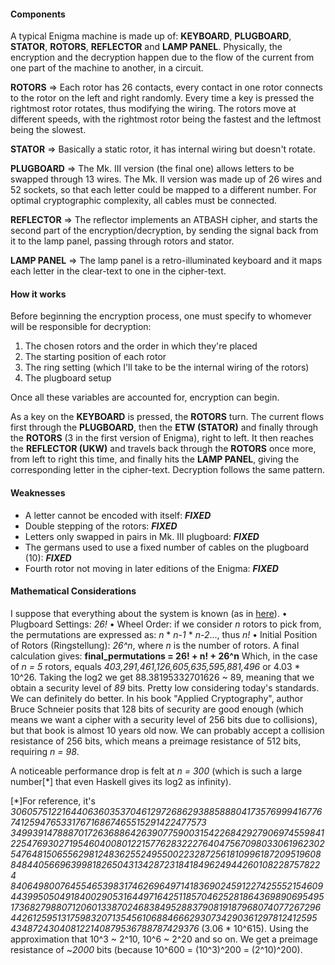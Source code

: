 #### Components
A typical Enigma machine is made up of: **KEYBOARD**, **PLUGBOARD**, **STATOR**, **ROTORS**, **REFLECTOR** 
                                        and **LAMP PANEL**.
Physically, the encryption and the decryption happen due to the flow of the current from one part of the machine to 
another, in a circuit. 

**ROTORS** => Each rotor has 26 contacts, every contact in one rotor connects to the rotor on the left and right randomly.
              Every time a key is pressed the rightmost rotor rotates, thus modifying the wiring.
              The rotors move at different speeds, with the rightmost rotor being the fastest and the leftmost being
              the slowest.
              
**STATOR** => Basically a static rotor, it has internal wiring but doesn't rotate.
              
              
**PLUGBOARD** => The Mk. III version (the final one) allows letters to be swapped through 13 wires.
                 The Mk. II version was made up of 26 wires and 52 sockets, so that each letter could be mapped to a 
                 different number. For optimal cryptographic complexity, all cables must be connected.                
                 
**REFLECTOR** => The reflector implements an ATBASH cipher, and starts the second part of the encryption/decryption, by 
                 sending the signal back from it to the lamp panel, passing through rotors and stator.                    
                 
**LAMP PANEL** => The lamp panel is a retro-illuminated keyboard and it maps each letter in the clear-text to one in
                  the cipher-text.
                  
#### How it works

Before beginning the encryption process, one must specify to whomever will be responsible for decryption:
1. The chosen rotors and the order in which they're placed
2. The starting position of each rotor
3. The ring setting (which I'll take to be the internal wiring of the rotors)
4. The plugboard setup
    
Once all these variables are accounted for, encryption can begin.
     
As a key on the **KEYBOARD** is pressed, the **ROTORS** turn. The current flows first through the **PLUGBOARD**, then 
the **ETW (STATOR)** and finally through the **ROTORS** (3 in the first version of Enigma), right to left. 
It then reaches the **REFLECTOR (UKW)** and travels back through the **ROTORS** once more, from left to right this time, 
and finally hits the **LAMP PANEL**, giving the corresponding letter in the cipher-text. Decryption follows the same 
pattern.

#### Weaknesses 
- A letter cannot be encoded with itself: ***FIXED*** 
- Double stepping of the rotors: ***FIXED***
- Letters only swapped in pairs in Mk. III plugboard: ***FIXED*** 
- The germans used to use a fixed number of cables on the plugboard (10): ***FIXED***
- Fourth rotor not moving in later editions of the Enigma: ***FIXED***

#### Mathematical Considerations
I suppose that everything about the system is known (as in [here](https://cryptomuseum.com/crypto/enigma/working.htm)).
• Plugboard Settings: *26!*
• Wheel Order: if we consider *n* rotors to pick from, the permutations are expressed as: *n* * *n-1* * *n-2*..., thus *n!*
• Initial Position of Rotors (Ringstellung): *26^n*, where *n* is the number of rotors.
A final calculation gives:
**final_permutations = 26! + n! + 26^n**
Which, in the case of _n = 5_ rotors, equals _403,291,461,126,605,635,595,881,496_ or 4.03 * 10^26. Taking the log2 we
get 88.38195332701626 ~ 89, meaning that we obtain a security level of _89_ bits. Pretty low considering today's
standards. We can definitely do better. 
In his book "Applied Cryptography", author Bruce Schneier posits that 128 bits of security are good enough (which means
we want a cipher with a security level of 256 bits due to collisions), but that book is almost 10 years old now. 
We can probably accept a collision resistance of 256 bits, which means a preimage resistance of 512 bits, requiring _n = 98_.

A noticeable performance drop is felt at _n = 300_ (which is such a large number[*] that even Haskell gives its log2 as
infinity).

[*]For reference, it's _306057512216440636035370461297268629388588804173576999416776741259476533176716867465515291422477573
349939147888701726368864263907759003154226842927906974559841225476930271954604008012215776283222764047567098033061962302
547648150655629812483625524955002232872561810996187209519608848440566963998182650431342872318418496249442601082287578224
840649800764554653983174626964971418369024591227425552154609443995050491840029053164497164251185704625281864369890695495
173682798807120601338702468384952883790819187968074077267296442612595131759832071354561068846662930734290361297812412595
434872430408122140879536788787429376_ (3.06 * 10^615). Using the approximation that 10^3 ~ 2^10, 10^6 ~ 2^20 and so on.
We get a preimage resistance of ~_2000_ bits (because 10^600 = (10^3)^200 = (2^10)^200).
